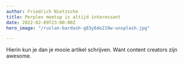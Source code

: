 ```yaml
---
author: Friedrich Nietzsche
title: Perplex meetup is altijd interessant
date: 2022-02-09T23:00:00Z
hero_image: "/ruslan-bardash-g83y6do219w-unsplash.jpg"

---
```

Hierin kun je dan je mooie artikel schrijven. Want content creators zijn awesome.